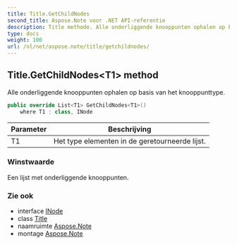 ```yaml
---
title: Title.GetChildNodes
second_title: Aspose.Note voor .NET API-referentie
description: Title methode. Alle onderliggende knooppunten ophalen op basis van het knooppunttype.
type: docs
weight: 100
url: /nl/net/aspose.note/title/getchildnodes/
---
```

## Title.GetChildNodes&lt;T1&gt; method

Alle onderliggende knooppunten ophalen op basis van het knooppunttype.

```csharp
public override List<T1> GetChildNodes<T1>()
    where T1 : class, INode
```

| Parameter | Beschrijving |
| --- | --- |
| T1 | Het type elementen in de geretourneerde lijst. |

### Winstwaarde

Een lijst met onderliggende knooppunten.

### Zie ook

* interface [INode](../../inode/)
* class [Title](../)
* naamruimte [Aspose.Note](../../title/)
* montage [Aspose.Note](../../../)


